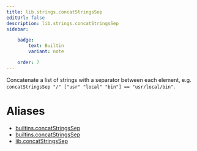 ```yaml
---
title: lib.strings.concatStringsSep
editUrl: false
description: lib.strings.concatStringsSep
sidebar:

    badge:
        text: Builtin
        variant: note

    order: 7
---
```


Concatenate a list of strings with a separator between each
element, e.g. `concatStringsSep "/" ["usr" "local" "bin"] ==
"usr/local/bin"`.


# Aliases

- [builtins.concatStringsSep](/nix-doc-comments/reference/builtins/builtins-concatstringssep)
- [builtins.concatStringsSep](/nix-doc-comments/reference/builtins/builtins-concatstringssep)
- [lib.concatStringsSep](/nix-doc-comments/reference/lib/lib-concatstringssep)


